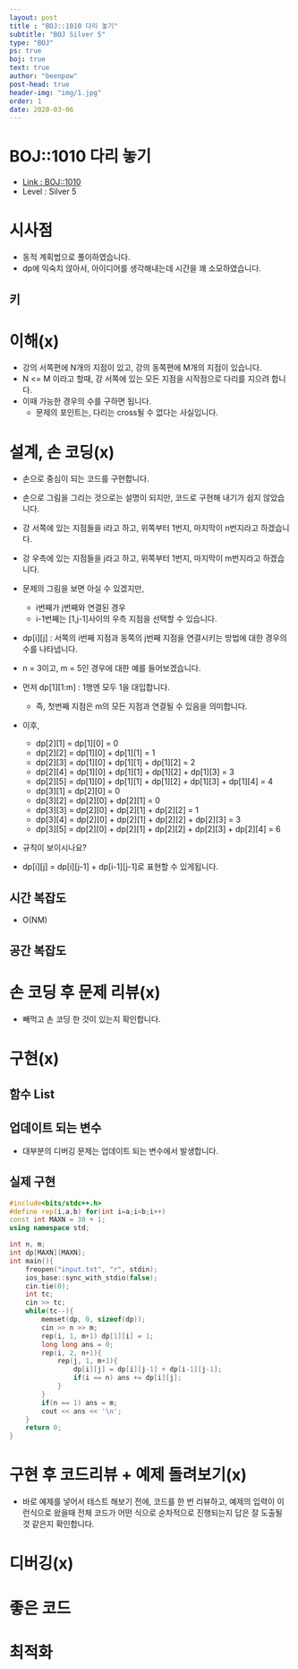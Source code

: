 ```yaml
---
layout: post
title : "BOJ::1010 다리 놓기"
subtitle: "BOJ Silver 5"
type: "BOJ"
ps: true
boj: true
text: true
author: "beenpow"
post-head: true
header-img: "img/1.jpg"
order: 1
date: 2020-03-06
---
```



# BOJ::1010 다리 놓기
- [Link : BOJ::1010](https://www.acmicpc.net/problem/1010)
- Level : Silver 5

# 시사점
- 동적 계획법으로 풀이하였습니다.
- dp에 익숙치 않아서, 아이디어를 생각해내는데 시간을 꽤 소모하였습니다.

## 키

# 이해(x)
- 강의 서쪽편에 N개의 지점이 있고, 강의 동쪽편에 M개의 지점이 있습니다.
- N <= M 이라고 할때, 강 서쪽에 있는 모든 지점을 시작점으로 다리를 지으려 합니다.
- 이때 가능한 경우의 수를 구하면 됩니다.
  - 문제의 포인트는, 다리는 cross될 수 없다는 사실입니다.

# 설계, 손 코딩(x)
- 손으로 중심이 되는 코드를 구현합니다.
- 손으로 그림을 그리는 것으로는 설명이 되지만, 코드로 구현해 내기가 쉽지 않았습니다.
- 강 서쪽에 있는 지점들을 i라고 하고, 위쪽부터 1번지, 마지막이 n번지라고 하겠습니다.
- 강 우측에 있는 지점들을 j라고 하고, 위쪽부터 1번지, 마지막이 m번지라고 하겠습니다.
- 문제의 그림을 보면 아실 수 있겠지만,
  - i번째가 j번째와 연결된 경우
  - i-1번째는 [1,j-1]사이의 우측 지점을 선택할 수 있습니다.

- dp[i][j] : 서쪽의 i번째 지점과 동쪽의 j번째 지점을 연결시키는 방법에 대한 경우의 수를 나타냅니다.
- n = 3이고, m = 5인 경우에 대한 예를 들어보겠습니다.
- 먼저 dp[1][1:m] : 1행엔 모두 1을 대입합니다. 
  - 즉, 첫번째 지점은 m의 모든 지점과 연결될 수 있음을 의미합니다.
- 이후,
  - dp[2][1] = dp[1][0] = 0
  - dp[2][2] = dp[1][0] + dp[1][1] = 1
  - dp[2][3] = dp[1][0] + dp[1][1] + dp[1][2] = 2
  - dp[2][4] = dp[1][0] + dp[1][1] + dp[1][2] + dp[1][3] = 3
  - dp[2][5] = dp[1][0] + dp[1][1] + dp[1][2] + dp[1][3] + dp[1][4] = 4
  - dp[3][1] = dp[2][0] = 0
  - dp[3][2] = dp[2][0] + dp[2][1] = 0
  - dp[3][3] = dp[2][0] + dp[2][1] + dp[2][2] = 1
  - dp[3][4] = dp[2][0] + dp[2][1] + dp[2][2] + dp[2][3] = 3
  - dp[3][5] = dp[2][0] + dp[2][1] + dp[2][2] + dp[2][3] + dp[2][4] = 6

- 규칙이 보이시나요?
- dp[i][j] = dp[i][j-1] + dp[i-1][j-1]로 표현할 수 있게됩니다.


## 시간 복잡도
- O(NM)

## 공간 복잡도

# 손 코딩 후 문제 리뷰(x)
- 빼먹고 손 코딩 한 것이 있는지 확인합니다.

# 구현(x)

## 함수 List 

## 업데이트 되는 변수
- 대부분의 디버깅 문제는 업데이트 되는 변수에서 발생합니다.

## 실제 구현 

```cpp
#include<bits/stdc++.h>
#define rep(i,a,b) for(int i=a;i<b;i++)
const int MAXN = 30 + 1;
using namespace std;

int n, m;
int dp[MAXN][MAXN];
int main(){
    freopen("input.txt", "r", stdin);
    ios_base::sync_with_stdio(false);
    cin.tie(0);
    int tc;
    cin >> tc;
    while(tc--){
        memset(dp, 0, sizeof(dp));
        cin >> n >> m;
        rep(i, 1, m+1) dp[1][i] = 1;
        long long ans = 0;
        rep(i, 2, n+1){
            rep(j, 1, m+1){
                dp[i][j] = dp[i][j-1] + dp[i-1][j-1];
                if(i == n) ans += dp[i][j];
            }
        }
        if(n == 1) ans = m;
        cout << ans << '\n';
    }
    return 0;
}
```

# 구현 후 코드리뷰 + 예제 돌려보기(x)
- 바로 예제를 넣어서 테스트 해보기 전에, 코드를 한 번 리뷰하고, 예제의 입력이 이런식으로 왔을때
  전체 코드가 어떤 식으로 순차적으로 진행되는지 답은 잘 도출될 것 같은지 확인합니다.

# 디버깅(x)

# 좋은 코드

# 최적화
